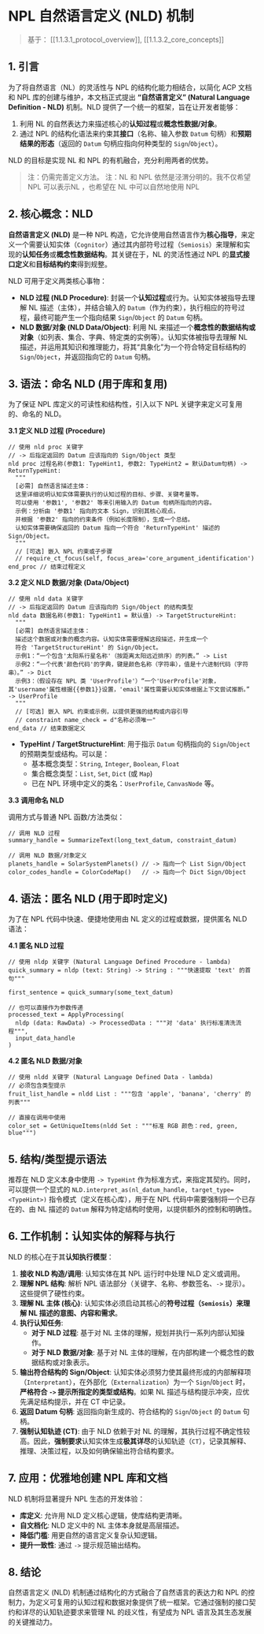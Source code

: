 # NPL 自然语言定义 (NLD) 机制

> 基于： [[1.1.3.1_protocol_overview]], [[1.1.3.2_core_concepts]]

## 1. 引言

为了将自然语言（NL）的灵活性与 NPL 的结构化能力相结合，以简化 ACP 文档和 NPL 库的创建与维护，本文档正式提出 **“自然语言定义” (Natural Language Definition - NLD)** 机制。NLD 提供了一个统一的框架，旨在让开发者能够：

1.  利用 NL 的自然表达力来描述核心的**认知过程**或**概念性数据/对象**。
2.  通过 NPL 的结构化语法来约束其**接口**（名称、输入参数 `Datum` 句柄）和**预期结果的形态**（返回的 `Datum` 句柄应指向何种类型的 `Sign`/`Object`）。

NLD 的目标是实现 NL 和 NPL 的有机融合，充分利用两者的优势。

> 注：仍需完善定义方法。
> 注：NL 和 NPL 依然是泾渭分明的。我不仅希望 NPL 可以表示NL ，也希望在 NL 中可以自然地使用 NPL

## 2. 核心概念：NLD

**自然语言定义 (NLD)** 是一种 NPL 构造，它允许使用自然语言作为**核心指导**，来定义一个需要认知实体（`Cognitor`）通过其内部符号过程（`Semiosis`）来理解和实现的**认知任务**或**概念性数据结构**。其关键在于，NL 的灵活性通过 NPL 的**显式接口定义**和**目标结构约束**得到规整。

NLD 可用于定义两类核心事物：

* **NLD 过程 (NLD Procedure)**: 封装一个**认知过程**或行为。认知实体被指导去理解 NL 描述（主体），并结合输入的 `Datum`（作为约束），执行相应的符号过程，最终可能产生一个指向结果 `Sign`/`Object` 的 `Datum` 句柄。
* **NLD 数据/对象 (NLD Data/Object)**: 利用 NL 来描述一个**概念性的数据结构或对象**（如列表、集合、字典、特定类的实例等）。认知实体被指导去理解 NL 描述，并运用其知识和推理能力，将其“具象化”为一个符合特定目标结构的 `Sign`/`Object`，并返回指向它的 `Datum` 句柄。

## 3. 语法：命名 NLD (用于库和复用)

为了保证 NPL 库定义的可读性和结构性，引入以下 NPL 关键字来定义可复用的、命名的 NLD。

**3.1 定义 NLD 过程 (Procedure)**

```npl
// 使用 nld proc 关键字
// -> 后指定返回的 Datum 应该指向的 Sign/Object 类型
nld proc 过程名称(参数1: TypeHint1, 参数2: TypeHint2 = 默认Datum句柄) -> ReturnTypeHint:
  """
  [必需] 自然语言描述主体：
  这里详细说明认知实体需要执行的认知过程的目标、步骤、关键考量等。
  可以使用 '参数1', '参数2' 等来引用输入的 Datum 句柄所指向的内容。
  示例：分析由 '参数1' 指向的文本 Sign，识别其核心观点，
  并根据 '参数2' 指向的约束条件（例如长度限制），生成一个总结。
  认知实体需要确保返回的 Datum 指向一个符合 'ReturnTypeHint' 描述的 Sign/Object。
  """
  // [可选] 嵌入 NPL 约束或子步骤
  // require_ct_focus(self, focus_area='core_argument_identification')
end_proc // 结束过程定义
```

**3.2 定义 NLD 数据/对象 (Data/Object)**

```npl
// 使用 nld data 关键字
// -> 后指定返回的 Datum 应该指向的 Sign/Object 的结构类型
nld data 数据名称(参数1: TypeHint1 = 默认值) -> TargetStructureHint:
  """
  [必需] 自然语言描述主体：
  描述这个数据或对象的概念内容。认知实体需要理解这段描述，并生成一个
  符合 'TargetStructureHint' 的 Sign/Object。
  示例1：“一个包含'太阳系行星名称'（按距离太阳远近排序）的列表。” -> List
  示例2：“一个代表'颜色代码'的字典，键是颜色名称（字符串），值是十六进制代码（字符串）。” -> Dict
  示例3：（假设存在 NPL 类 'UserProfile'）“一个'UserProfile'对象，其'username'属性根据{{参数1}}设置，'email'属性需要认知实体根据上下文尝试推断。” -> UserProfile
  """
  // [可选] 嵌入 NPL 约束或示例，以提供更强的结构或内容引导
  // constraint name_check = d"名称必须唯一"
end_data // 结束数据定义
```

* **TypeHint / TargetStructureHint**: 用于指示 `Datum` 句柄指向的 `Sign`/`Object` 的预期类型或结构。可以是：
    * 基本概念类型：`String`, `Integer`, `Boolean`, `Float`
    * 集合概念类型：`List`, `Set`, `Dict` (或 `Map`)
    * 已在 NPL 环境中定义的类名：`UserProfile`, `CanvasNode` 等。

**3.3 调用命名 NLD**

调用方式与普通 NPL 函数/方法类似：

```npl
// 调用 NLD 过程
summary_handle = SummarizeText(long_text_datum, constraint_datum)

// 调用 NLD 数据/对象定义
planets_handle = SolarSystemPlanets() // -> 指向一个 List Sign/Object
color_codes_handle = ColorCodeMap()   // -> 指向一个 Dict Sign/Object
```

## 4. 语法：匿名 NLD (用于即时定义)

为了在 NPL 代码中快速、便捷地使用由 NL 定义的过程或数据，提供匿名 NLD 语法：

**4.1 匿名 NLD 过程**

```npl
// 使用 nldp 关键字 (Natural Language Defined Procedure - lambda)
quick_summary = nldp (text: String) -> String : """快速提取 'text' 的首句"""

first_sentence = quick_summary(some_text_datum)

// 也可以直接作为参数传递
processed_text = ApplyProcessing(
  nldp (data: RawData) -> ProcessedData : """对 'data' 执行标准清洗流程""",
  input_data_handle
)
```

**4.2 匿名 NLD 数据/对象**

```npl
// 使用 nldd 关键字 (Natural Language Defined Data - lambda)
// 必须包含类型提示
fruit_list_handle = nldd List : """包含 'apple', 'banana', 'cherry' 的列表"""

// 直接在调用中使用
color_set = GetUniqueItems(nldd Set : """标准 RGB 颜色：red, green, blue""")
```

## 5. 结构/类型提示语法

推荐在 NLD 定义本身中使用 `-> TypeHint` 作为标准方式，来指定其契约。同时，可以提供一个显式的 `NLD.interpret_as(nl_datum_handle, target_type=<TypeHint>)` 指令模式（定义在核心库），用于在 NPL 代码中需要强制将一个已存在的、由 NL 描述的 `Datum` 解释为特定结构时使用，以提供额外的控制和明确性。

## 6. 工作机制：认知实体的解释与执行

NLD 的核心在于其**认知执行模型**：

1.  **接收 NLD 构造/调用**: 认知实体在其 NPL 运行时中处理 NLD 定义或调用。
2.  **理解 NPL 结构**: 解析 NPL 语法部分（关键字、名称、参数签名、`->` 提示）。这些提供了硬性约束。
3.  **理解 NL 主体 (核心)**: 认知实体必须启动其核心的**符号过程（`Semiosis`）**来理解 NL 描述的**意图、内容和需求**。
4.  **执行认知任务**:
    * **对于 NLD 过程**: 基于对 NL 主体的理解，规划并执行一系列内部认知操作。
    * **对于 NLD 数据/对象**: 基于对 NL 主体的理解，在内部构建一个概念性的数据结构或对象表示。
5.  **输出符合结构的 Sign/Object**: 认知实体必须努力使其最终形成的内部解释项（`Interpretant`），在外部化（`Externalization`）为一个 `Sign`/`Object` 时，**严格符合 `->` 提示所指定的类型或结构**。如果 NL 描述与结构提示冲突，应优先满足结构提示，并在 CT 中记录。
6.  **返回 Datum 句柄**: 返回指向新生成的、符合结构的 `Sign`/`Object` 的 `Datum` 句柄。
7.  **强制认知轨迹 (CT)**: 由于 NLD 依赖于对 NL 的理解，其执行过程不确定性较高。因此，**强制要求**认知实体生成**极其详尽**的认知轨迹（`CT`），记录其解释、推理、决策过程，以及如何确保输出符合结构要求。

## 7. 应用：优雅地创建 NPL 库和文档

NLD 机制将显著提升 NPL 生态的开发体验：

* **库定义**: 允许用 NLD 定义核心逻辑，使库结构更清晰。
* **自文档化**: NLD 定义中的 NL 主体本身就是高层描述。
* **降低门槛**: 用更自然的语言定义复杂认知逻辑。
* **提升一致性**: 通过 `->` 提示规范输出结构。

## 8. 结论

自然语言定义 (NLD) 机制通过结构化的方式融合了自然语言的表达力和 NPL 的控制力，为定义可复用的认知过程和数据对象提供了统一框架。它通过强制的接口契约和详尽的认知轨迹要求来管理 NL 的歧义性，有望成为 NPL 语言及其生态发展的关键推动力。
